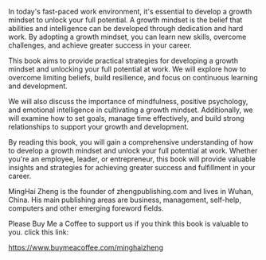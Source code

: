 
In today's fast-paced work environment, it's essential to develop a growth mindset to unlock your full potential. A growth mindset is the belief that abilities and intelligence can be developed through dedication and hard work. By adopting a growth mindset, you can learn new skills, overcome challenges, and achieve greater success in your career.

This book aims to provide practical strategies for developing a growth mindset and unlocking your full potential at work. We will explore how to overcome limiting beliefs, build resilience, and focus on continuous learning and development.

We will also discuss the importance of mindfulness, positive psychology, and emotional intelligence in cultivating a growth mindset. Additionally, we will examine how to set goals, manage time effectively, and build strong relationships to support your growth and development.

By reading this book, you will gain a comprehensive understanding of how to develop a growth mindset and unlock your full potential at work. Whether you're an employee, leader, or entrepreneur, this book will provide valuable insights and strategies for achieving greater success and fulfillment in your career.

MingHai Zheng is the founder of zhengpublishing.com and lives in Wuhan, China. His main publishing areas are business, management, self-help, computers and other emerging foreword fields.

Please Buy Me a Coffee to support us if you think this book is valuable to you. click this link:

https://www.buymeacoffee.com/minghaizheng
